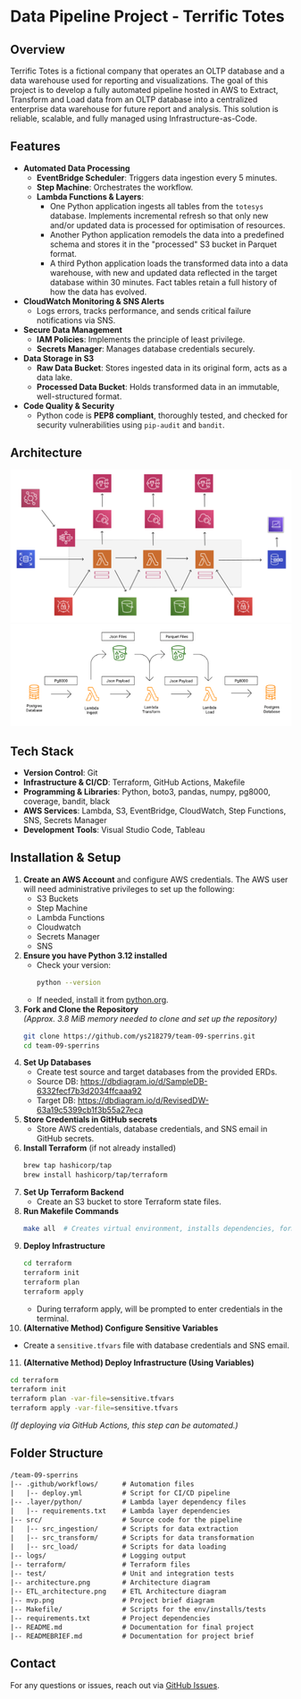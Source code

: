 # Data Pipeline Project - Terrific Totes

## Overview
Terrific Totes is a fictional company that operates an OLTP database and a data warehouse used for reporting and visualizations. The goal of this project is to develop a fully automated pipeline hosted in AWS to Extract, Transform and Load data from an OLTP database into a centralized enterprise data warehouse for future report and analysis. This solution is reliable, scalable, and fully managed using Infrastructure-as-Code.

## Features
- **Automated Data Processing**
  - **EventBridge Scheduler**: Triggers data ingestion every 5 minutes.
  - **Step Machine**: Orchestrates the workflow.
  - **Lambda Functions & Layers**: 
    - One Python application ingests all tables from the `totesys` database. Implements incremental refresh so that only new
      and/or updated data is processed for optimisation of resources.
    - Another Python application remodels the data into a predefined schema and stores it in the "processed" S3 bucket in Parquet format.
    - A third Python application loads the transformed data into a data warehouse, with new and updated data reflected in the target database within 30 minutes. Fact tables retain a full history of how the data has evolved.
- **CloudWatch Monitoring & SNS Alerts**
  - Logs errors, tracks performance, and sends critical failure notifications via SNS.
- **Secure Data Management**
  - **IAM Policies**: Implements the principle of least privilege.
  - **Secrets Manager**: Manages database credentials securely.
- **Data Storage in S3**
  - **Raw Data Bucket**: Stores ingested data in its original form, acts as a data lake.
  - **Processed Data Bucket**: Holds transformed data in an immutable, well-structured format.
- **Code Quality & Security**
  - Python code is **PEP8 compliant**, thoroughly tested, and checked for security vulnerabilities using `pip-audit` and `bandit`.

## Architecture
![Architecture Diagram](architecture.png)
![Architecture Diagram](ETL_architecture.png)   

## Tech Stack
- **Version Control**: Git
- **Infrastructure & CI/CD**: Terraform, GitHub Actions, Makefile
- **Programming & Libraries**: Python, boto3, pandas, numpy, pg8000, coverage, bandit, black
- **AWS Services**: Lambda, S3, EventBridge, CloudWatch, Step Functions, SNS, Secrets Manager
- **Development Tools**: Visual Studio Code, Tableau

## Installation & Setup
1. **Create an AWS Account** and configure AWS credentials. 
   The AWS user will need administrative privileges to set up the following:
   - S3 Buckets
   - Step Machine
   - Lambda Functions
   - Cloudwatch
   - Secrets Manager
   - SNS
2. **Ensure you have Python 3.12 installed**  
   - Check your version:  
     ```sh
     python --version
     ```  
   - If needed, install it from [python.org](https://www.python.org/downloads/).
3. **Fork and Clone the Repository**  
   *(Approx. 3.8 MiB memory needed to clone and set up the repository)*
   ```sh   
   git clone https://github.com/ys218279/team-09-sperrins.git
   cd team-09-sperrins
   ```
4. **Set Up Databases**
   - Create test source and target databases from the provided ERDs.
   - Source DB: https://dbdiagram.io/d/SampleDB-6332fecf7b3d2034ffcaaa92
   - Target DB: https://dbdiagram.io/d/RevisedDW-63a19c5399cb1f3b55a27eca
5. **Store Credentials in GitHub secrets**
   - Store AWS credentials, database credentials, and SNS email in GitHub secrets.
6. **Install Terraform** (if not already installed)
   ```sh
   brew tap hashicorp/tap
   brew install hashicorp/tap/terraform
   ```
7. **Set Up Terraform Backend**
   - Create an S3 bucket to store Terraform state files.
8. **Run Makefile Commands**
   ```sh
   make all  # Creates virtual environment, installs dependencies, formats code, runs security and test coverage checks
   ```
9. **Deploy Infrastructure**
   ```sh
   cd terraform
   terraform init
   terraform plan
   terraform apply
   ```
   - During terraform apply, will be prompted to enter credentials in the terminal.
10. **(Alternative Method) Configure Sensitive Variables**
   - Create a `sensitive.tfvars` file with database credentials and SNS email.
11. **(Alternative Method) Deploy Infrastructure (Using Variables)**
   ```sh
   cd terraform
   terraform init
   terraform plan -var-file=sensitive.tfvars
   terraform apply -var-file=sensitive.tfvars
   ```
   *(If deploying via GitHub Actions, this step can be automated.)*

## Folder Structure
```
/team-09-sperrins
|-- .github/workflows/      # Automation files
|   |-- deploy.yml          # Script for CI/CD pipeline
|-- .layer/python/          # Lambda layer dependency files
|   |-- requirements.txt    # Lambda layer dependencies
|-- src/                    # Source code for the pipeline
|   |-- src_ingestion/      # Scripts for data extraction
|   |-- src_transform/      # Scripts for data transformation
|   |-- src_load/           # Scripts for data loading
|-- logs/                   # Logging output
|-- terraform/              # Terraform files
|-- test/                   # Unit and integration tests
|-- architecture.png        # Architecture diagram 
|-- ETL_architecture.png    # ETL Architecture diagram 
|-- mvp.png                 # Project brief diagram
|-- Makefile/               # Scripts for the env/installs/tests
|-- requirements.txt        # Project dependencies
|-- README.md               # Documentation for final project
|-- READMEBRIEF.md          # Documentation for project brief
```

## Contact
For any questions or issues, reach out via [GitHub Issues](https://github.com/ys218279/team-09-sperrins/issues).
